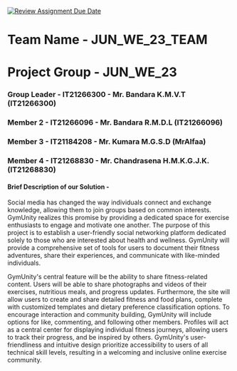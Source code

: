 [![Review Assignment Due Date](https://classroom.github.com/assets/deadline-readme-button-24ddc0f5d75046c5622901739e7c5dd533143b0c8e959d652212380cedb1ea36.svg)](https://classroom.github.com/a/2d9khxo6)


# Team Name - JUN_WE_23_TEAM
# Project Group - JUN_WE_23
### Group Leader - IT21266300 - Mr. Bandara K.M.V.T (IT21266300)
### Member 2 - IT21266096 - Mr. Bandara R.M.D.L (IT21266096)
### Member 3 - IT21184208 - Mr. Kumara M.G.S.D (MrAlfaa)
### Member 4 - IT21268830 - Mr. Chandrasena H.M.K.G.J.K. (IT21268830)

#### Brief Description of our Solution - 

Social media has changed the way individuals connect and exchange knowledge, allowing them to join groups based on common interests. GymUnity realizes this promise by providing a dedicated space for exercise enthusiasts to engage and motivate one another. The purpose of this project is to establish a user-friendly social networking platform dedicated solely to those who are interested about health and wellness. GymUnity will provide a comprehensive set of tools for users to document their fitness adventures, share their experiences, and communicate with like-minded individuals.

GymUnity's central feature will be the ability to share fitness-related content. Users will be able to share photographs and videos of their exercises, nutritious meals, and progress updates. Furthermore, the site will allow users to create and share detailed fitness and food plans, complete with customized templates and dietary preference classification options. To encourage interaction and community building, GymUnity will include options for like, commenting, and following other members. Profiles will act as a central center for displaying individual fitness journeys, allowing users to track their progress, and be inspired by others. GymUnity's user-friendliness and intuitive design prioritize accessibility to users of all technical skill levels, resulting in a welcoming and inclusive online exercise community.
